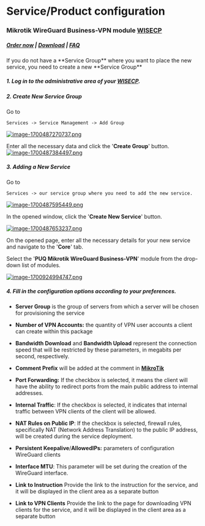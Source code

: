 # Service/Product configuration

### Mikrotik WireGuard Business-VPN module **[WISECP](https://puqcloud.com/link.php?id=78)** 

##### [Order now](https://puqcloud.com/index.php?rp=/store/wisecp-module-mikrotik-wireguard-business-vpn) | [Download](https://download.puqcloud.com/WISECP/Product/PUQ_WISECP-Mikrotik-WireGuard-Business-VPN/) | [FAQ](https://faq.puqcloud.com/)

<p class="callout info">If you do not have a **Service Group** where you want to place the new service, you need to create a new **Service Group**</p>

##### 1. Log in to the administrative area of your **[WISECP](https://puqcloud.com/link.php?id=78)**.

##### 2. Create New Service Group

  
Go to

```
Services -> Service Management -> Add Group
```

[![image-1700487270737.png](https://doc.puq.info/uploads/images/gallery/2023-11/scaled-1680-/image-1700487270737.png)](https://doc.puq.info/uploads/images/gallery/2023-11/image-1700487270737.png)

Enter all the necessary data and click the '**Create Group**' button.  
[![image-1700487384497.png](https://doc.puq.info/uploads/images/gallery/2023-11/scaled-1680-/image-1700487384497.png)](https://doc.puq.info/uploads/images/gallery/2023-11/image-1700487384497.png)

##### 3. Adding a New Service  
  


Go to

```
Services -> our service group where you need to add the new service.
```

[![image-1700487595449.png](https://doc.puq.info/uploads/images/gallery/2023-11/scaled-1680-/image-1700487595449.png)](https://doc.puq.info/uploads/images/gallery/2023-11/image-1700487595449.png)

In the opened window, click the '**Create New Service**' button.

[![image-1700487653237.png](https://doc.puq.info/uploads/images/gallery/2023-11/scaled-1680-/image-1700487653237.png)](https://doc.puq.info/uploads/images/gallery/2023-11/image-1700487653237.png)

On the opened page, enter all the necessary details for your new service and navigate to the '**Core**' tab.  
  
Select the '**PUQ Mikrotik WireGuard Business-VPN**' module from the drop-down list of modules.

[![image-1700924994747.png](https://doc.puq.info/uploads/images/gallery/2023-11/scaled-1680-/image-1700924994747.png)](https://doc.puq.info/uploads/images/gallery/2023-11/image-1700924994747.png)

##### 4. Fill in the configuration options according to your preferences.

- **Server Group** is the group of servers from which a server will be chosen for provisioning the service
- **Number of VPN Accounts:** the quantity of VPN user accounts a client can create within this package
- **Bandwidth Download** and **Bandwidth Upload** represent the connection speed that will be restricted by these parameters, in megabits per second, respectively.
- **Comment Prefix** will be added at the comment in **[MikroTik](https://mikrotik.com/)**
- **Port Forwarding:** If the checkbox is selected, it means the client will have the ability to redirect ports from the main public address to internal addresses.
- **Internal Traffic**: If the checkbox is selected, it indicates that internal traffic between VPN clients of the client will be allowed.
- **NAT Rules on Public IP**: If the checkbox is selected, firewall rules, specifically NAT (Network Address Translation) to the public IP address, will be created during the service deployment.
- **Persistent Keepalive**/**AllowedIPs:** parameters of configuration WireGuard clients
- **Interface MTU**: This parameter will be set during the creation of the WireGuard interface.
    
    <div><form class="stretch mx-2 flex flex-row gap-3 last:mb-2 md:mx-4 md:last:mb-6 lg:mx-auto lg:max-w-2xl xl:max-w-3xl"></form></div>
- **Link to Instruction** Provide the link to the instruction for the service, and it will be displayed in the client area as a separate button
- **Link to VPN Clients** Provide the link to the page for downloading VPN clients for the service, and it will be displayed in the client area as a separate button